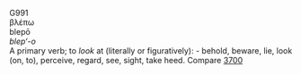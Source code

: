 G991  
βλέπω  
blepō  
*blep‘-o*  
A primary verb; to *look* at (literally or figuratively): - behold,
beware, lie, look (on, to), perceive, regard, see, sight, take heed.
Compare [3700](g3700)  
